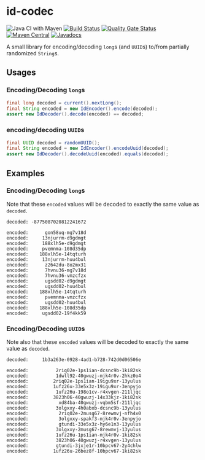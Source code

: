 # id-codec

![Java CI with Maven](https://github.com/jinahya/id-codec/workflows/Java%20CI%20with%20Maven/badge.svg)
[![Build Status](https://travis-ci.org/jinahya/id-codec.svg?branch=develop)](https://travis-ci.org/jinahya/id-codec)
[![Quality Gate Status](https://sonarcloud.io/api/project_badges/measure?project=jinahya_id-codec&metric=alert_status)](https://sonarcloud.io/dashboard?id=jinahya_id-codec)
[![Maven Central](https://img.shields.io/maven-central/v/com.github.jinahya/id-codec.svg)](http://search.maven.org/#search%7Cgav%7C1%7Cg%3A%22com.github.jinahya%22%20AND%20a%3A%22id-codec%22)
[![Javadocs](http://www.javadoc.io/badge/com.github.jinahya/id-codec.svg)](http://www.javadoc.io/doc/com.github.jinahya/id-codec)

A small library for encoding/decoding `long`s (and `UUID`s) to/from partially randomized `String`s.

## Usages

### Encoding/Decoding `long`s

```java
final long decoded = current().nextLong();
final String encoded = new IdEncoder().encode(decoded);
assert new IdDecoder().decode(encoded) == decoded;
```

### encoding/decoding `UUID`s

```java
final UUID decoded = randomUUID();
final String encoded = new IdEncoder().encodeUuid(decoded);
assert new IdDecoder().decodeUuid(encoded).equals(decoded);
```

## Examples

### Encoding/Decoding `long`s

Note that these `encoded` values will be decoded to exactly the same value as `decoded`.

```
decoded: -8775087020812241672

encoded:      gon58uq-mg7v18d
encoded:     13njurrm-d9gdmgt
encoded:     188xlh5e-d9gdmgt
encoded:     pvemnma-108d35dp
encoded:    188xlh5e-14tqturh
encoded:     13njurrm-huu4bul
encoded:      z2642du-8o2mx31
encoded:      7hvnu36-mg7v18d
encoded:      7hvnu36-vmzcfzx
encoded:      ugsdd02-d9gdmgt
encoded:      ugsdd02-huu4bul
encoded:    188xlh5e-14tqturh
encoded:      pvemnma-vmzcfzx
encoded:      ugsdd02-huu4bul
encoded:    188xlh5e-108d35dp
encoded:     ugsdd02-19f4kk59
```

### Encoding/Decoding `UUID`s

Note also that these `encoded` values will be decoded to exactly the same value as `decoded`.

```
decoded:     1b3a263e-0928-4ad1-b728-742d0d06506e

encoded:          2riq02e-1ps1ian-dcsnc9b-1ki82sk
encoded:          1dwll92-40gwuzj-mjk4r0v-2hkz0o4
encoded:         2riq02e-1ps1ian-19igu9xr-13yulus
encoded:         1ufz26u-33e5x3z-19igu9xr-3enpyjo
encoded:          1ufz26u-198o1cv-r4xvgen-211ljqc
encoded:         3823h06-40gwuzj-14x33kjz-1ki82sk
encoded:           xd84ba-40gwuzj-vqbm5sf-211ljqc
encoded:          3olgxxy-4h0abxb-dcsnc9b-13yulus
encoded:           2riq02e-2musg67-8rewmvj-nfh4x0
encoded:           3olgxxy-spakf3-mjk4r0v-3enpyjo
encoded:           gtundi-33e5x3z-hy6e1n3-13yulus
encoded:          3olgxxy-2musg67-8rewmvj-13yulus
encoded:          1ufz26u-1ps1ian-mjk4r0v-1ki82sk
encoded:          3823h06-40gwuzj-r4xvgen-13yulus
encoded:          gtundi-3jxje1r-10bpcv67-2y4chlw
encoded:         1ufz26u-26bez8f-10bpcv67-1ki82sk
```
